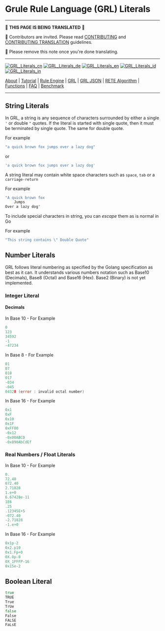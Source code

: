 # Grule Rule Language (GRL) Literals

---

:construction:
__THIS PAGE IS BEING TRANSLATED__
:construction:

:construction_worker: Contributors are invited. Please read [CONTRIBUTING](../../CONTRIBUTING.md) and [CONTRIBUTING TRANSLATION](../CONTRIBUTING_TRANSLATION.md) guidelines.

:vulcan_salute: Please remove this note once you're done translating.

---


[![GRL_Literals_cn](https://github.com/yammadev/flag-icons/blob/master/png/CN.png?raw=true)](../cn/GRL_Literals_cn.md)
[![GRL_Literals_de](https://github.com/yammadev/flag-icons/blob/master/png/DE.png?raw=true)](../de/GRL_Literals_de.md)
[![GRL_Literals_en](https://github.com/yammadev/flag-icons/blob/master/png/GB.png?raw=true)](../en/GRL_Literals_en.md)
[![GRL_Literals_id](https://github.com/yammadev/flag-icons/blob/master/png/ID.png?raw=true)](../id/GRL_Literals_id.md)
[![GRL_Literals_in](https://github.com/yammadev/flag-icons/blob/master/png/IN.png?raw=true)](../in/GRL_Literals_in.md)

[About](About_de.md) | [Tutorial](Tutorial_de.md) | [Rule Engine](RuleEngine_de.md) | [GRL](GRL_de.md) | [GRL JSON](GRL_JSON_de.md) | [RETE Algorithm](RETE_de.md) | [Functions](Function_de.md) | [FAQ](FAQ_de.md) | [Benchmark](Benchmarking_de.md)

---

## String Literals

In GRL, a string is any sequence of characters surrounded by either a single `'` or double `"` quotes.
If the literal is started with single quote, then it must be terminated by single quote. The same for double quote.

For example

```go
"a quick brown fox jumps over a lazy dog"
```

or

```go
'a quick brown fox jumps over a lazy dog'
```

A string literal may contain white space characters such as `space`, `tab` or a
`carriage-return`

For example

```go
"A quick brown fox
    Jumps
Over a lazy dog"
```

To include special characters in string, you can *escape* them as is normal in Go

For example

```go
"This string contains \" Double Quote"
```

## Number Literals

GRL follows literal numbering as specified by the Golang specification as best
as it can. It understands various numbers notation such as
Base10 (Decimals), Base8 (Octal) and Base16 (Hex). Base2 (Binary) is not yet implemented.

### Integer Literal

#### Decimals

In Base 10 - For Example

```go
0
123
34592
-1
-47234
```

In Base 8 - For Example

```go
01
07
010
017
-034
-045
04328 (error : invalid octal number)
```

In Base 16 - For Example

```go
0x1
0xF
0x10
0x1F
0xFF00
-0x12
-0x00ABCD
-0x890AbCdEf
```

### Real Numbers / Float Literals

In Base 10 - For Example

```go
0.
72.40
072.40
2.71828
1.e+0
6.67428e-11
1E6
.25
.12345E+5
-072.40
-2.71828
-1.e+0
```

In Base 16 - For Example

```go
0x1p-2 
0x2.p10
0x1.Fp+0
0X.8p-0
0X_1FFFP-16
0x15e-2
```

## Boolean Literal

```go
true
TRUE
True
TrUe
false
False
FALSE
FaLsE
```
